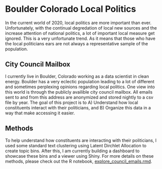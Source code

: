 # Boulder Colorado Local Politics

In the current world of 2020, local politics are more important than ever. Unfortunately, with the continual degredation of local new sources and the increase attention of national politics, a lot of important local measure get ignored. This is a very unfortunate trend. As it means that those who have the local politicians ears are not always a representative sample of the population. 

## City Council Mailbox

I currently live in Boulder, Colorado working as a data scientist in clean energy. Boulder has a very eclectic population leading to a lot of different and sometimes perplexing opinions regarding local politics. One view into this world is through the publicly availible city council mailbox. All emails sent to and from this address are anonymized and stored nightly to a csv file by year. The goal of this project is to A) Understand how local constituents interact with their politicians, and B) Organize this data in a way that make accessing it easier.

## Methods

To help understand how constituents are interacting with their politicians, I used some standard text clustering using Latent Dirchlet Allocation to create topic bins. After this, I am currently building a dashboard to showcase these bins and a viewer using Shiny. For more details on these methods, please check out the R notebook, [explore_council_emails.rmd](https://github.com/estern95/boulder_council_emails/blob/master/explore%20council%20emails.rmd). 
